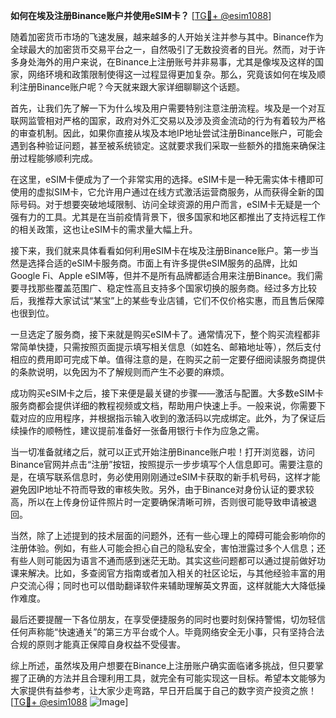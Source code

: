**如何在埃及注册Binance账户并使用eSIM卡？** [[TG💪+ @esim1088](https://t.me/s/esim1088)]

随着加密货币市场的飞速发展，越来越多的人开始关注并参与其中。Binance作为全球最大的加密货币交易平台之一，自然吸引了无数投资者的目光。然而，对于许多身处海外的用户来说，在Binance上注册账号并非易事，尤其是像埃及这样的国家，网络环境和政策限制使得这一过程显得更加复杂。那么，究竟该如何在埃及顺利注册Binance账户呢？今天就来跟大家详细聊聊这个话题。

首先，让我们先了解一下为什么埃及用户需要特别注意注册流程。埃及是一个对互联网监管相对严格的国家，政府对外汇交易以及涉及资金流动的行为有着较为严格的审查机制。因此，如果你直接从埃及本地IP地址尝试注册Binance账户，可能会遇到各种验证问题，甚至被系统锁定。这就要求我们采取一些额外的措施来确保注册过程能够顺利完成。

在这里，eSIM卡便成为了一个非常实用的选择。eSIM卡是一种无需实体卡槽即可使用的虚拟SIM卡，它允许用户通过在线方式激活运营商服务，从而获得全新的国际号码。对于想要突破地域限制、访问全球资源的用户而言，eSIM卡无疑是一个强有力的工具。尤其是在当前疫情背景下，很多国家和地区都推出了支持远程工作的相关政策，这也让eSIM卡的需求量大幅上升。

接下来，我们就来具体看看如何利用eSIM卡在埃及注册Binance账户。第一步当然是选择合适的eSIM卡服务商。市面上有许多提供eSIM服务的品牌，比如Google Fi、Apple eSIM等，但并不是所有品牌都适合用来注册Binance。我们需要寻找那些覆盖范围广、稳定性高且支持多个国家切换的服务商。经过多方比较后，我推荐大家试试“某宝”上的某些专业店铺，它们不仅价格实惠，而且售后保障也很到位。

一旦选定了服务商，接下来就是购买eSIM卡了。通常情况下，整个购买流程都非常简单快捷，只需按照页面提示填写相关信息（如姓名、邮箱地址等），然后支付相应的费用即可完成下单。值得注意的是，在购买之前一定要仔细阅读服务商提供的条款说明，以免因为不了解规则而产生不必要的麻烦。

成功购买eSIM卡之后，接下来便是最关键的步骤——激活与配置。大多数eSIM卡服务商都会提供详细的教程视频或文档，帮助用户快速上手。一般来说，你需要下载对应的应用程序，并根据指示输入收到的激活码以完成绑定。此外，为了保证后续操作的顺畅性，建议提前准备好一张备用银行卡作为应急之需。

当一切准备就绪之后，就可以正式开始注册Binance账户啦！打开浏览器，访问Binance官网并点击“注册”按钮，按照提示一步步填写个人信息即可。需要注意的是，在填写联系信息时，务必使用刚刚通过eSIM卡获取的新手机号码，这样才能避免因IP地址不符而导致的审核失败。另外，由于Binance对身份认证的要求较高，所以在上传身份证件照片时一定要确保清晰可辨，否则很可能导致申请被退回。

当然，除了上述提到的技术层面的问题外，还有一些心理上的障碍可能会影响你的注册体验。例如，有些人可能会担心自己的隐私安全，害怕泄露过多个人信息；还有些人则可能因为语言不通而感到迷茫无助。其实这些问题都可以通过提前做好功课来解决。比如，多查阅官方指南或者加入相关的社区论坛，与其他经验丰富的用户交流心得；同时也可以借助翻译软件来辅助理解英文界面，这样就能大大降低操作难度。

最后还要提醒一下各位朋友，在享受便捷服务的同时也要时刻保持警惕，切勿轻信任何声称能“快速通关”的第三方平台或个人。毕竟网络安全无小事，只有坚持合法合规的原则才能真正保障自身权益不受侵害。

综上所述，虽然埃及用户想要在Binance上注册账户确实面临诸多挑战，但只要掌握了正确的方法并且合理利用工具，就完全有可能实现这一目标。希望本文能够为大家提供有益参考，让大家少走弯路，早日开启属于自己的数字资产投资之旅！[[TG💪+ @esim1088](https://t.me/s/esim1088) ![Image](https://i.postimg.cc/4NQfJmqS/Snipaste-2025-05-13-00-14-12.png)]